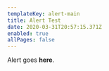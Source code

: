 ```yaml
---
templateKey: alert-main
title: Alert Test
date: 2020-03-31T20:57:15.371Z
enabled: true
allPages: false
---
```

Alert goes **here**.